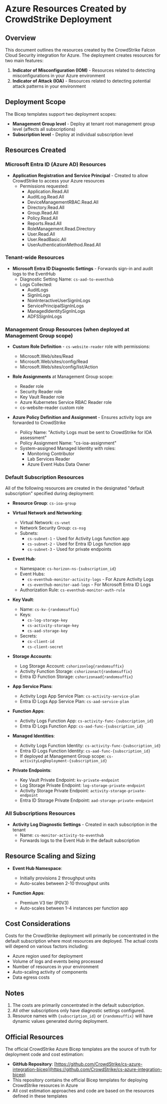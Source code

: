 # Azure Resources Created by CrowdStrike Deployment

## Overview

This document outlines the resources created by the CrowdStrike Falcon Cloud Security integration for Azure. The deployment creates resources for two main features:

1. **Indicator of Misconfiguration (IOM)** - Resources related to detecting misconfigurations in your Azure environment
2. **Indicator of Attack (IOA)** - Resources related to detecting potential attack patterns in your environment

## Deployment Scope

The Bicep templates support two deployment scopes:
- **Management Group level** - Deploy at tenant root management group level (affects all subscriptions)
- **Subscription level** - Deploy at individual subscription level

## Resources Created

### Microsoft Entra ID (Azure AD) Resources

- **Application Registration and Service Principal** - Created to allow CrowdStrike to access your Azure resources
  - Permissions requested:
    - Application.Read.All
    - AuditLog.Read.All
    - DeviceManagementRBAC.Read.All
    - Directory.Read.All
    - Group.Read.All
    - Policy.Read.All
    - Reports.Read.All
    - RoleManagement.Read.Directory
    - User.Read.All
    - User.ReadBasic.All
    - UserAuthenticationMethod.Read.All

### Tenant-wide Resources

- **Microsoft Entra ID Diagnostic Settings** - Forwards sign-in and audit logs to the EventHub
  - Diagnostic Setting Name: `cs-aad-to-eventhub`
  - Logs Collected:
    - AuditLogs
    - SignInLogs
    - NonInteractiveUserSignInLogs
    - ServicePrincipalSignInLogs
    - ManagedIdentitySignInLogs
    - ADFSSignInLogs

### Management Group Resources (when deployed at Management Group scope)

- **Custom Role Definition** - `cs-website-reader` role with permissions:
  - Microsoft.Web/sites/Read
  - Microsoft.Web/sites/config/Read
  - Microsoft.Web/sites/config/list/Action

- **Role Assignments** at Management Group scope:
  - Reader role
  - Security Reader role
  - Key Vault Reader role
  - Azure Kubernetes Service RBAC Reader role
  - cs-website-reader custom role

- **Azure Policy Definition and Assignment** - Ensures activity logs are forwarded to CrowdStrike
  - Policy Name: "Activity Logs must be sent to CrowdStrike for IOA assessment"
  - Policy Assignment Name: "cs-ioa-assignment"
  - System-assigned Managed Identity with roles:
    - Monitoring Contributor
    - Lab Services Reader
    - Azure Event Hubs Data Owner

### Default Subscription Resources

All of the following resources are created in the designated "default subscription" specified during deployment:

- **Resource Group**: `cs-ioa-group`

- **Virtual Network and Networking**:
  - Virtual Network: `cs-vnet`
  - Network Security Group: `cs-nsg`
  - Subnets:
    - `cs-subnet-1` - Used for Activity Logs function app
    - `cs-subnet-2` - Used for Entra ID Logs function app
    - `cs-subnet-3` - Used for private endpoints

- **Event Hub**:
  - Namespace: `cs-horizon-ns-{subscription_id}`
  - Event Hubs:
    - `cs-eventhub-monitor-activity-logs` - For Azure Activity Logs
    - `cs-eventhub-monitor-aad-logs` - For Microsoft Entra ID Logs
  - Authorization Rule: `cs-eventhub-monitor-auth-rule`

- **Key Vault**:
  - Name: `cs-kv-{randomsuffix}`
  - Keys:
    - `cs-log-storage-key`
    - `cs-activity-storage-key`
    - `cs-aad-storage-key`
  - Secrets:
    - `cs-client-id`
    - `cs-client-secret`

- **Storage Accounts**:
  - Log Storage Account: `cshorizonlog{randomsuffix}`
  - Activity Function Storage: `cshorizonact{randomsuffix}`
  - Entra ID Function Storage: `cshorizonaad{randomsuffix}`

- **App Service Plans**:
  - Activity Logs App Service Plan: `cs-activity-service-plan`
  - Entra ID Logs App Service Plan: `cs-aad-service-plan`

- **Function Apps**:
  - Activity Logs Function App: `cs-activity-func-{subscription_id}`
  - Entra ID Logs Function App: `cs-aad-func-{subscription_id}`

- **Managed Identities**:
  - Activity Logs Function Identity: `cs-activity-func-{subscription_id}`
  - Entra ID Logs Function Identity: `cs-aad-func-{subscription_id}`
  - If deployed at Management Group scope: `cs-activityLogDeployment-{subscription_id}`

- **Private Endpoints**:
  - Key Vault Private Endpoint: `kv-private-endpoint`
  - Log Storage Private Endpoint: `log-storage-private-endpoint`
  - Activity Storage Private Endpoint: `activity-storage-private-endpoint`
  - Entra ID Storage Private Endpoint: `aad-storage-private-endpoint`

### All Subscriptions Resources

- **Activity Log Diagnostic Settings** - Created in each subscription in the tenant
  - Name: `cs-monitor-activity-to-eventhub`
  - Forwards logs to the Event Hub in the default subscription

## Resource Scaling and Sizing

- **Event Hub Namespace**: 
  - Initially provisions 2 throughput units
  - Auto-scales between 2-10 throughput units

- **Function Apps**:
  - Premium V3 tier (P0V3)
  - Auto-scales between 1-4 instances per function app

## Cost Considerations

Costs for the CrowdStrike deployment will primarily be concentrated in the default subscription where most resources are deployed. The actual costs will depend on various factors including:

- Azure region used for deployment
- Volume of logs and events being processed
- Number of resources in your environment
- Auto-scaling activity of components
- Data egress costs

## Notes

1. The costs are primarily concentrated in the default subscription.
2. All other subscriptions only have diagnostic settings configured.
3. Resource names with `{subscription_id}` or `{randomsuffix}` will have dynamic values generated during deployment.

## Official Resources

The official CrowdStrike Azure Bicep templates are the source of truth for deployment code and cost estimation:

- **GitHub Repository**: [https://github.com/CrowdStrike/cs-azure-integration-bicep](https://github.com/CrowdStrike/cs-azure-integration-bicep)
- This repository contains the official Bicep templates for deploying CrowdStrike resources in Azure
- All cost estimation approaches and code are based on the resources defined in these templates
